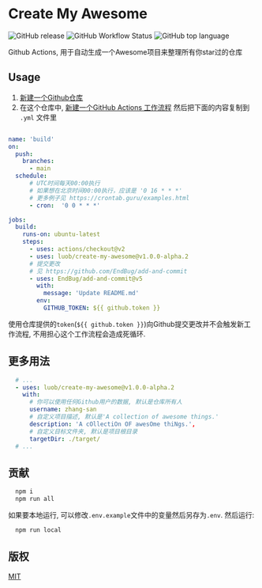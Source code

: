 # Create My Awesome

![GitHub release](https://img.shields.io/github/v/release/luob/create-my-awesome)
![GitHub Workflow Status](https://img.shields.io/github/workflow/status/luob/create-my-awesome/build-test)
![GitHub top language](https://img.shields.io/github/languages/top/luob/create-my-awesome)

Github Actions, 用于自动生成一个Awesome项目来整理所有你star过的仓库

## Usage

1. [新建一个Github仓库](https://github.com/new)
2. 在这个仓库中, [新建一个GitHub Actions 工作流程](https://docs.github.com/cn/free-pro-team@latest/actions/quickstart) 然后把下面的内容复制到 `.yml` 文件里

```yaml

name: 'build'
on:
  push:
    branches:
      - main
  schedule:
      # UTC时间每天00:00执行
      # 如果想在北京时间00:00执行，应该是 '0 16 * * *'
      # 更多例子见 https://crontab.guru/examples.html
      - cron:  '0 0 * * *'

jobs:
  build:
    runs-on: ubuntu-latest
    steps:
      - uses: actions/checkout@v2
      - uses: luob/create-my-awesome@v1.0.0-alpha.2
      # 提交更改
      # 见 https://github.com/EndBug/add-and-commit
      - uses: EndBug/add-and-commit@v5
        with:
          message: 'Update README.md'
        env:
          GITHUB_TOKEN: ${{ github.token }}
```

使用仓库提供的`token`(`${{ github.token }}`)向Github提交更改并不会触发新工作流程, 不用担心这个工作流程会造成死循环.

## 更多用法

```yaml
  # ...
  - uses: luob/create-my-awesome@v1.0.0-alpha.2
    with:
      # 你可以使用任何Github用户的数据, 默认是仓库所有人
      username: zhang-san
      # 自定义项目描述, 默认是'A collection of awesome things.'
      description: 'A cOllectiOn OF awesOme thiNgs.',
      # 自定义目标文件夹, 默认是项目根目录
      targetDir: ./target/
  # ...
```

## 贡献

```sh
  npm i
  npm run all
```

如果要本地运行, 可以修改`.env.example`文件中的变量然后另存为`.env`. 然后运行:

```sh
  npm run local
```

## 版权

[MIT](LICENSE) 